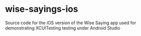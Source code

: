 # wise-sayings-ios
Source code for the iOS version of the Wise Saying app used for demonstrating XCUITesting testing under Android Studio

